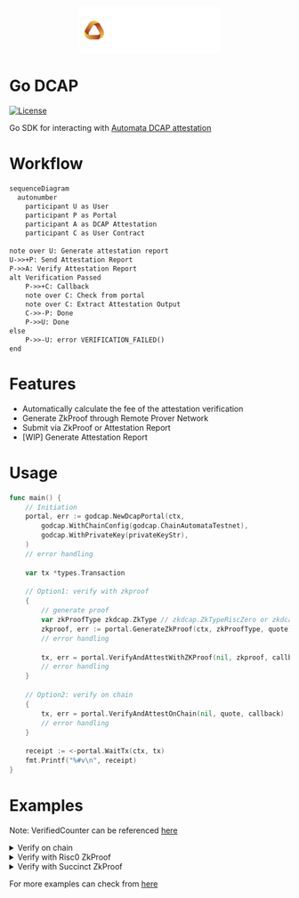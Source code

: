 <div align="center">
  <picture>
    <source media="(prefers-color-scheme: dark)" srcset="https://raw.githubusercontent.com/automata-network/automata-brand-kit/main/PNG/ATA_White%20Text%20with%20Color%20Logo.png">
    <source media="(prefers-color-scheme: light)" srcset="https://raw.githubusercontent.com/automata-network/automata-brand-kit/main/PNG/ATA_Black%20Text%20with%20Color%20Logo.png">
    <img src="https://raw.githubusercontent.com/automata-network/automata-brand-kit/main/PNG/ATA_White%20Text%20with%20Color%20Logo.png" width="50%">
  </picture>
</div>

# Go DCAP
[![License](https://img.shields.io/badge/License-Apache%202.0-blue.svg)](LICENSE)

Go SDK for interacting with [Automata DCAP attestation](http://github.com/automata-network/automata-dcap-attestation)

# Workflow

```mermaid
sequenceDiagram
  autonumber
    participant U as User
    participant P as Portal
    participant A as DCAP Attestation
    participant C as User Contract
    
note over U: Generate attestation report
U->>+P: Send Attestation Report
P->>A: Verify Attestation Report
alt Verification Passed
	P->>+C: Callback
    note over C: Check from portal
    note over C: Extract Attestation Output
    C->>-P: Done
	P->>U: Done
else
	P->>-U: error VERIFICATION_FAILED()
end
```

# Features

* Automatically calculate the fee of the attestation verification
* Generate ZkProof through Remote Prover Network
* Submit via ZkProof or Attestation Report
* [WIP] Generate Attestation Report

# Usage

```go
func main() {
    // Initiation
    portal, err := godcap.NewDcapPortal(ctx, 
        godcap.WithChainConfig(godcap.ChainAutomataTestnet), 
        godcap.WithPrivateKey(privateKeyStr),
    )
    // error handling

    var tx *types.Transaction

    // Option1: verify with zkproof
    {
        // generate proof
        var zkProofType zkdcap.ZkType // zkdcap.ZkTypeRiscZero or zkdcap.ZkTypeSuccinct
        zkproof, err := portal.GenerateZkProof(ctx, zkProofType, quote)
        // error handling

        tx, err = portal.VerifyAndAttestWithZKProof(nil, zkproof, callback)
        // error handling
    }

    // Option2: verify on chain
    {
        tx, err = portal.VerifyAndAttestOnChain(nil, quote, callback)
        // error handling
    }

    receipt := <-portal.WaitTx(ctx, tx)
    fmt.Printf("%#v\n", receipt)
}
```


# Examples

Note: VerifiedCounter can be referenced [here](../dcap-portal/src/examples/VerifiedCounter.sol)

<details>
<summary>Verify on chain</summary>

```go
func VerifyAndAttestOnChain(ctx context.Context, quote []byte, privateKeyStr string) error {
    // Create a new DCAP portal instance
    portal, err := godcap.NewDcapPortal(ctx, 
        godcap.WithChainConfig(godcap.ChainAutomataTestnet), 
        godcap.WithPrivateKey(privateKeyStr),
    )
    if err != nil {
        return err
    }

    // setup a callback function when the verification success
    //  function setNumber(uint256 newNumber) public fromDcapPortal
    callback := NewCallbackFromAbiJSON(VerifiedCounter.VerifiedCounterABI)
        .WithParams("setNumber", big.NewInt(10))
        .WithTo(verifiedCounterAddr)

    // Verify the quote on chain
    tx, err := portal.VerifyAndAttestOnChain(nil, quote, callback)
    if err != nil {
        return err
    }

    // waiting for the transaction receipt
    receipt := <-portal.WaitTx(ctx, tx)
    fmt.Printf("%#v\n", receipt)
}
```

</details>

<details>
<summary>Verify with Risc0 ZkProof</summary>

```go
//
// Make sure you export the API key to BONSAI_API_KEY
//   export BONSAI_API_KEY=${API_KEY}

func VerifyWithRisc0ZkProof(ctx context.Context, quote []byte, privateKeyStr string) error {
    // Create a new DCAP portal instance
    portal, err := godcap.NewDcapPortal(ctx, 
        godcap.WithChainConfig(godcap.ChainAutomataTestnet), 
        godcap.WithPrivateKey(privateKeyStr),
    )
    if err != nil {
        return err
    }

    // Generate a ZkProof using Risc0, this function will take a while to finish
    zkproof, err := portal.GenerateZkProof(ctx, zkdcap.ZkTypeRiscZero, quote)
    if err != nil {
        return err
    }

    // setup a callback function when the verification success
    //  function setNumber(uint256 newNumber) public fromDcapPortal
    callback := NewCallbackFromAbiJSON(VerifiedCounter.VerifiedCounterABI)
        .WithParams("setNumber", big.NewInt(10))
        .WithTo(verifiedCounterAddr)

    // Verify the ZkProof and attest on chain
    tx, err := portal.VerifyAndAttestWithZKProof(nil, zkproof, callback)
    if err != nil {
        return err
    }

    // waiting for the transaction receipt
    receipt := <-portal.WaitTx(ctx, tx)
    fmt.Printf("%#v\n", receipt)
}
```
</details>


<details>
<summary>Verify with Succinct ZkProof</summary>

```go

//
// Make sure you export the Succinct private key to NETWORK_PRIVATE_KEY
//   export NETWORK_PRIVATE_KEY=${KEY}

func VerifyWithSuccinctZkProof(ctx context.Context, quote []byte, privateKeyStr string) error {
    // Create a new DCAP portal instance
    portal, err := godcap.NewDcapPortal(ctx, 
        godcap.WithChainConfig(godcap.ChainAutomataTestnet), 
        godcap.WithPrivateKey(privateKeyStr),
    )
    if err != nil {
        return err
    }

    // Generate a ZkProof using Succinct, this function will take a while to finish
    zkproof, err := portal.GenerateZkProof(ctx, zkdcap.ZkTypeSuccinct, quote)
    if err != nil {
        return err
    }

    // setup a callback function when the verification success
    //  function setNumber(uint256 newNumber) public fromDcapPortal
    callback := NewCallbackFromAbiJSON(VerifiedCounter.VerifiedCounterABI)
        .WithParams("setNumber", big.NewInt(10))
        .WithTo(verifiedCounterAddr)

    // Verify the ZkProof and attest on chain
    tx, err := portal.VerifyAndAttestWithZKProof(nil, zkproof, callback)
    if err != nil {
        return err
    }

    // waiting for the transaction receipt
    receipt := <-portal.WaitTx(ctx, tx)
    fmt.Printf("%#v\n", receipt)
}
```

</details>

For more examples can check from [here](cmd/godcap/examples.go)